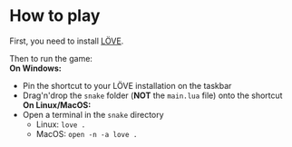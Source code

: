 # How to play

First, you need to install [LÖVE](https://love2d.org/).

Then to run the game:  
**On Windows:**
- Pin the shortcut to your LÖVE installation on the taskbar
- Drag'n'drop the `snake` folder (**NOT** the `main.lua` file) onto the shortcut  
**On Linux/MacOS:**
- Open a terminal in the `snake` directory
    - Linux: `love .`
    - MacOS: `open -n -a love .`
